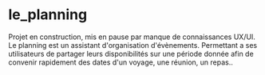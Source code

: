 # le_planning

Projet en construction, mis en pause par manque de connaissances UX/UI.
Le planning est un assistant d'organisation d'évènements. Permettant a ses utilisateurs de partager leurs disponibilités sur une période donnée afin de convenir rapidement des dates d'un voyage, une réunion, un repas.. 
